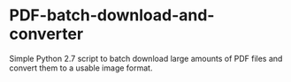 # PDF-batch-download-and-converter  

Simple Python 2.7 script to batch download large amounts of PDF files and convert them to a usable image format.
